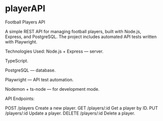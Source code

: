 # playerAPI
Football Players API

A simple REST API for managing football players, built with Node.js, Express, and PostgreSQL. The project includes automated API tests written with Playwright.

Technologies Used:
Node.js + Express — server.

TypeScript.

PostgreSQL — database.

Playwright — API test automation.

Nodemon + ts-node — for development mode.


API Endpoints:

POST	/players	Create a new player.
GET	/players/:id	Get a player by ID.
PUT	/players/:id	Update a player.
DELETE	/players/:id	Delete a player.

